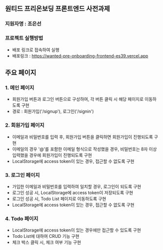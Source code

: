 ## 원티드 프리온보딩 프론트엔드 사전과제

### 지원자명 : 조은선

### 프로젝트 실행방법
- 배포 링크로 접속하여 실행<br/>
- 배포링크 : https://wanted-pre-onboarding-frontend-es39.vercel.app <br />

## 주요 페이지
### 1. 메인 페이지<br />
- 회원가입 버튼과 로그인 버튼으로 구성하여, 각 버튼 클릭 시 해당 페이지로 이동하도록 구현<br />
- 경로 : 회원가입('/signup'), 로그인('/signin')<br />
### 2. 회원가입 페이지<br />
- 이메일과 비밀번호를 입력 후, 회원가입 버튼을 클릭하면 회원가입이 진행되도록 구현<br />
- 이메일의 경우 '@'를 포함한 이메일 형식으로 작성했을 경우, 비밀번호는 8자 이상 입력했을 경우에 회원가입이 진행되도록 구현<br />
- LocalStorage에 access token이 있는 경우, 접근할 수 없도록 구현<br />
### 3. 로그인 페이지<br />
- 가입한 이메일과 비밀번호를 입력하여 일치할 경우, 로그인이 되도록 구현<br />
- 로그인 성공 시, LocalStorage에 access token이 저장되도록 구현<br />
- 로그인 성공 시, Todo List 페이지로 이동하도록 구현<br />
- LocalStorage에 access token이 있는 경우, 접근할 수 없도록 구현<br />
### 4. Todo 페이지 <br />
- LocalStorage에 access token이 있는 경우에만 접근할 수 있도록 구현<br />
- Todo List에 대하여 CRUD 기능 구현
- 체크 박스 클릭 시, 체크 여부 기능 구현
